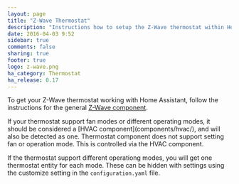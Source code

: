 ```yaml
---
layout: page
title: "Z-Wave Thermostat"
description: "Instructions how to setup the Z-Wave thermostat within Home Assistant."
date: 2016-04-03 9:52
sidebar: true
comments: false
sharing: true
footer: true
logo: z-wave.png
ha_category: Thermostat
ha_release: 0.17
---
```


To get your Z-Wave thermostat working with Home Assistant, follow the instructions for the general [Z-Wave component](/components/zwave/).

<p class='note'>
If your thermostat support fan modes or different operating modes, it should be considered a [HVAC component](components/hvac/), and will also be detected as one. Thermostat component does not support setting fan or operation mode. This is controlled via the HVAC component.

If the thermostat support different operationg modes, you will get one thermostat entity for each mode. These can be hidden with settings using the customize setting in the `configuration.yaml` file.
</p>
